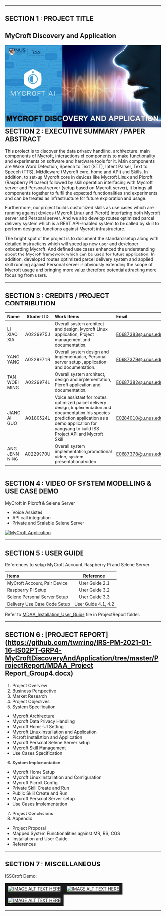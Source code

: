 ﻿
---

## SECTION 1 : PROJECT TITLE
## MyCroft Discovery and Application

<img src="Miscellaneous/coverpage.jpg"
     style="float: left; margin-right: 0px;" />

---

## SECTION 2 : EXECUTIVE SUMMARY / PAPER ABSTRACT

This project is to discover the data privacy handling, architecture, main components of Mycroft, interactions of components to make functionality and experiments on software and hardware tools for it. Main components are Wake Word Detection, Speech to Text (STT), Intent Parser, Text to Speech (TTS), Middleware (Mycroft core, home and API) and Skills. In addition, to set-up Mycroft core in devices like Mycroft Linux and Picroft (Raspberry PI based) followed by skill operation interfacing with Mycroft server and Personal server (setup based on Mycroft server), it brings all components together to fulfil the expected functionalities and experiments and can be treated as infrastructure for future exploration and usage.

Furthermore, our project builds customized skills as use cases which are running against devices (Mycroft Linux and Picroft) interfacing both Mycroft server and Personal server. And we also develop routes optimized parcel delivery system which is a REST API-enabled system to be called by skill to perform designed functions against Mycroft infrastructure.

The bright spot of the project is to document the standard setup along with detailed instructions which will speed up new user and developer onboarding Mycroft. And defined use cases enhanced the understanding about the Mycroft framework which can be used for future application. In addition, developed routes optimized parcel delivery system and applied skill running against Personal server is obviously extending the scope of Mycroft usage and bringing more value therefore potential attracting more focusing from users.

---

## SECTION 3 : CREDITS / PROJECT CONTRIBUTION

| Name  | Student ID  | Work Items | Email |
| :------------ |:---------------:| :-----| :-----|
| LI XIAO XIA   | A0229975J | Overall system architect and design, Mycroft Linux application, Project management and documentation.| E0687383@u.nus.edu |
| YANG YANG     | A0229971R | Overall system design and implementation, Personal server setup , application and documentation.| E0687379@u.nus.edu |
| TAN WOEI MING | A0229974L | Overall system architect, design and implementation, Picroft application and documentation.| E0687382@u.nus.edu |
| JIANG AI GUO  | A0180524L | Voice assistant for routes optimized parcel delivery design, implementation and documentation.Iris species prediction application as a demo application for yangyang to build ISS Project API and Mycroft Skill| E0284010@u.nus.edu |
| ANG JENN NING | A0229970U | Overall system implementation,promotional video, system presentational video| E0687378@u.nus.edu |

---

## SECTION 4 : VIDEO OF SYSTEM MODELLING & USE CASE DEMO

MyCroft in Picroft & Selene Server
- Voice Assisted
- API call integration
- Private and Scalable Selene Server

[![MyCroft Application](http://img.youtube.com/vi/AQxaRUFnKfw/0.jpg)](https://youtu.be/AQxaRUFnKfw "MyCroft Application")

---

## SECTION 5 : USER GUIDE

References to setup MyCroft Account, Raspberry Pi and Selene Server

| Items  | [Reference](https://github.com/twming/IRS-PM-2021-01-16-IS02PT-GRP4-MyCroftDiscoveryAndApplication/tree/master/ProjectReport/MDAA_Installation_User_Guide.docx)  | 
| :------------ |:---------------:|
| MyCroft Account, Pair Device | User Guide 2.1 |
| Raspberry Pi Setup | User Guide 3.2 |
| Selene Personal Server Setup | User Guide 3.3 |
| Delivery  Use Case Code Setup | User Guide 4.1, 4.2 |

Refer to [MDAA_Installation_User_Guide](https://github.com/twming/IRS-PM-2021-01-16-IS02PT-GRP4-MyCroftDiscoveryAndApplication/tree/master/ProjectReport/MDAA_Installation_User_Guide.docx) file in ProjectReport folder. 

---
## SECTION 6 : [PROJECT REPORT](https://github.com/twming/IRS-PM-2021-01-16-IS02PT-GRP4-MyCroftDiscoveryAndApplication/tree/master/ProjectReport/MDAA_Project Report_Group4.docx)

1. Project Overview
2. Business Perspective
3. Market Research
4. Project Objectives
5. System Specification
- Mycroft Architecture
- Mycroft Data Privacy Handling
- Mycroft Home-UI Setting
- Mycroft Linux Installation and Application
- Picroft Installation and Application
- Mycroft Personal Selene Server setup
- Mycroft Skill Management
- Use Cases Specification
6. System Implementation
- Mycroft Home Setup
- Mycroft Linux Installation and Configuration
- Mycroft Picroft Config
- Private Skill Create and Run
- Public Skill Create and Run
- Mycroft Personal Server setup
- Use Cases Implementation
7.  Project Conclusions
8. Appendix
- Project Proposal
- Mapped System Functionalities against MR, RS, CGS
- Installation and User Guide
- References

---
## SECTION 7 : MISCELLANEOUS

ISSCroft Demo:

<a href="https://youtu.be/Xd8jZ0yc6Po" target="_blank"><img src="http://img.youtube.com/vi/Xd8jZ0yc6Po/0.jpg" alt="IMAGE ALT TEXT HERE" width="240" height="180" border="10" /></a><a href="https://www.youtube.com/watch?v=WvILHueP06U" target="_blank"><img src="http://img.youtube.com/vi/WvILHueP06U/0.jpg" 
alt="IMAGE ALT TEXT HERE" width="240" height="180" border="10" /></a><a href="https://www.youtube.com/watch?v=Ntgi5n6cIbU" target="_blank"><img src="http://img.youtube.com/vi/Ntgi5n6cIbU/0.jpg" 
alt="IMAGE ALT TEXT HERE" width="240" height="180" border="10" /></a>

---

